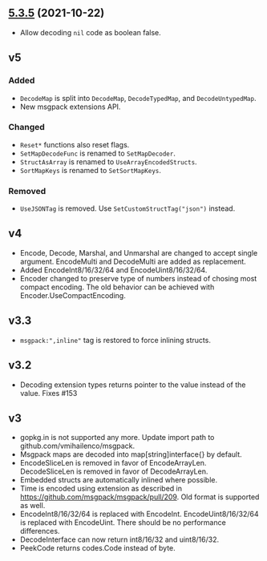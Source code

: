## [5.3.5](https://github.com/mkozhukh/msgpack/compare/v5.3.4...v5.3.5) (2021-10-22)

- Allow decoding `nil` code as boolean false.

## v5

### Added

- `DecodeMap` is split into `DecodeMap`, `DecodeTypedMap`, and `DecodeUntypedMap`.
- New msgpack extensions API.

### Changed

- `Reset*` functions also reset flags.
- `SetMapDecodeFunc` is renamed to `SetMapDecoder`.
- `StructAsArray` is renamed to `UseArrayEncodedStructs`.
- `SortMapKeys` is renamed to `SetSortMapKeys`.

### Removed

- `UseJSONTag` is removed. Use `SetCustomStructTag("json")` instead.

## v4

- Encode, Decode, Marshal, and Unmarshal are changed to accept single argument. EncodeMulti and
  DecodeMulti are added as replacement.
- Added EncodeInt8/16/32/64 and EncodeUint8/16/32/64.
- Encoder changed to preserve type of numbers instead of chosing most compact encoding. The old
  behavior can be achieved with Encoder.UseCompactEncoding.

## v3.3

- `msgpack:",inline"` tag is restored to force inlining structs.

## v3.2

- Decoding extension types returns pointer to the value instead of the value. Fixes #153

## v3

- gopkg.in is not supported any more. Update import path to github.com/vmihailenco/msgpack.
- Msgpack maps are decoded into map[string]interface{} by default.
- EncodeSliceLen is removed in favor of EncodeArrayLen. DecodeSliceLen is removed in favor of
  DecodeArrayLen.
- Embedded structs are automatically inlined where possible.
- Time is encoded using extension as described in https://github.com/msgpack/msgpack/pull/209. Old
  format is supported as well.
- EncodeInt8/16/32/64 is replaced with EncodeInt. EncodeUint8/16/32/64 is replaced with EncodeUint.
  There should be no performance differences.
- DecodeInterface can now return int8/16/32 and uint8/16/32.
- PeekCode returns codes.Code instead of byte.
